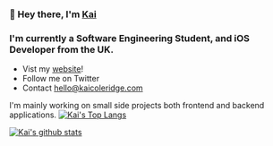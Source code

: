 ### 👋 Hey there, I'm [Kai]

### I'm currently a Software Engineering Student, and iOS Developer from the UK.
- Vist my [website]!
- Follow me on Twitter
- Contact hello@kaicoleridge.com

I'm mainly working on small side projects both frontend and backend applications.
[![Kai's Top Langs](https://github-readme-stats.vercel.app/api/top-langs/?username=kaicoleridge&layout=compact)](https://github.com/anuraghazra/github-readme-stats)

[![Kai's github stats](https://github-readme-stats.vercel.app/api?username=kaicoleridge)](https://github.com/anuraghazra/github-readme-stats)


[website]: https://kaicoleridge.com
[twitter]: https://twitter.com/kaicoleridge
[github]: https://github.com/kaicoleridge
[Kai]: https://github.com/kaicoleridge
